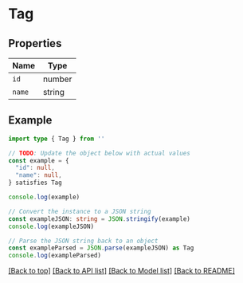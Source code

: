 
# Tag


## Properties

Name | Type
------------ | -------------
`id` | number
`name` | string

## Example

```typescript
import type { Tag } from ''

// TODO: Update the object below with actual values
const example = {
  "id": null,
  "name": null,
} satisfies Tag

console.log(example)

// Convert the instance to a JSON string
const exampleJSON: string = JSON.stringify(example)
console.log(exampleJSON)

// Parse the JSON string back to an object
const exampleParsed = JSON.parse(exampleJSON) as Tag
console.log(exampleParsed)
```

[[Back to top]](#) [[Back to API list]](../README.md#api-endpoints) [[Back to Model list]](../README.md#models) [[Back to README]](../README.md)


